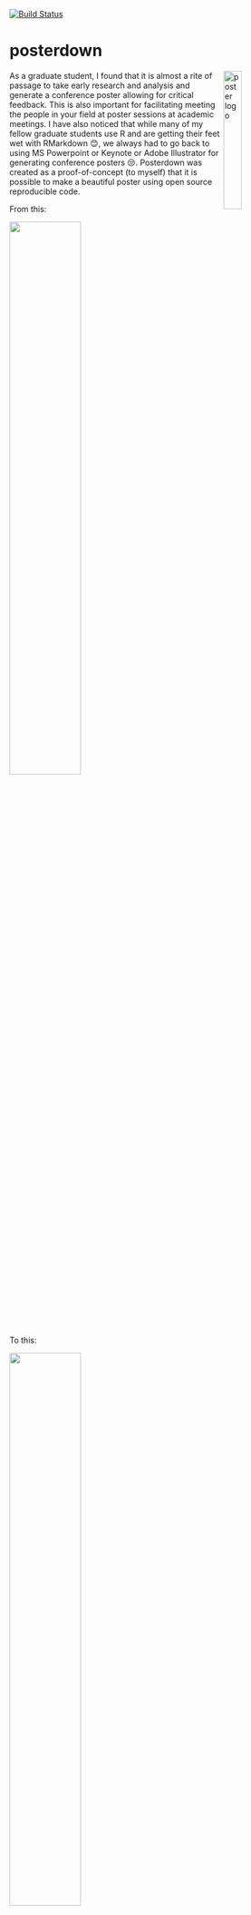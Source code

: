 [![Build Status](https://travis-ci.com/brentthorne/posterdown.svg?branch=daily-dev)](https://travis-ci.com/brentthorne/posterdown)

# posterdown

<img src="Images/posterdown_hexlogo1.png" alt="poster logo" align="right" width = "25%" height="25%"/>

As a graduate student, I found that it is almost a rite of passage to take early research and analysis and generate a conference poster allowing for critical feedback. This is also important for facilitating meeting the people in your field at poster sessions at academic meetings. I have also noticed that while many of my fellow graduate students use R and are getting their feet wet with RMarkdown :blush:, we always had to go back to using MS Powerpoint or Keynote or Adobe Illustrator for generating conference posters :unamused:. Posterdown was created as a proof-of-concept (to myself) that it is possible to make a beautiful poster using open source reproducible code.

From this:

<img src="Images/code_pic.png" width="50%" height="50%">

To this:

<img src="Images/example_poster1.png" width="50%" height="50%">


Please feel free to give me feedback or requests for changes in the [issues](https://github.com/brentthorne/posterdown/issues) page. I am currently finishing up my Master's degree so I will have limited time to work on updating this package in the next few months but nevertheless I will do what I can! :smile: 

## Installation

You can install and use **posterdown** from github using the `devtools` package as seen below.

```r

devtools::install_github("brentthorne/posterdown")

```

### Instructions if you have never used RMarkdown

1. Install `devtools` package

    ```r
    install.packages("devtools")
    ```

2. Install `posterdown` from github repo

    ```r
    devtools::install_github("brentthorne/posterdown")
    ```

3. Install `tinytex`Latex libraries:

    ```r
    tinytex::install_tinytex()
    ```

    _**NOTE** This will take some time to load the LaTex Packages but is the best option (in my opinion) for keeping your Latex library as small as possible. After the first download of these libraries you will not need to do this again. To confirm that Tinytex is properly installed use: `tinytex:::is_tinytex()` and you should get a value of `TRUE` in the console._
    
    _**NOTE** If you have conflicting versions of Latex (i.e. tinytex and MacTex), you could have problems rendering your poster. You may need to uninstall all versions, then start over by installing posterdown and tinytex from scratch._ 

## Overview

The **posterdown** package provides a familiar workflow for those used to working in [RMarkdown](https://rmarkdown.rstudio.com/). This package is currently focused on a single template called **posterdown_pdf** which is by default a 38in (H) x 45in (W) poster template but does allow for custom sizing, section headers, and colour options.

## Using posterdown from RStudio

To use **posterdown** from RStudio:

1. Install the latest [RStudio](http://www.rstudio.com/products/rstudio/download/).

2. Install the **posterdown** package: 

    ```r    
    devtools::install_github("brentthorne/posterdown")
    ```
    
3. Use the **File / New File / R Markdown.. / From Template / Posterdown PDF** dialog pathway to create a conference poster from the _Posterdown PDF_ template provided.

    ![New R Markdown](Images/posterdown_picture.png)

    _**NOTE** If you do not see the **Posterdown PDF** template in this dialogue box, restart the R session or close and re-open RStudio._

## Customization

Posterdown uses Latex to generate the PDF poster but more specifically it uses the [Memoir Latex](http://texdoc.net/texmf-dist/doc/latex/memoir/memman.pdf) class. Memoir was chosen for its flexibility in page sizing as well as its thorough documentation. I am fairly new to the world of Latex, and found this class to have a reasonable amount of customization available, at least for my skill level. If there are any users who think there may be better options for down the road I am more than willing to listen! 

YAML header options have been created to provide more freedom in design (i.e. colours, number of columns, and sizing) to fit a wide variety of requirements. Here are the default YAML options found in the `.Rmd` file:

### Poster Size & Default Font

|     Option    | Description |
|---------------|-------------|
| `poster_height` | Height of the final poster output. Units can be: "in", "mm", "cm" |
| `poster_width` | Width of the final poster output. Units can be: "in", "mm", "cm" |
| `font_family` | Selects the font family to be used on the poster. In the future I will try to implement multiple font families for various components of the poster (such as different fonts for the title versus the main body text).  For now, only standard Latex fonts are available, see [here](https://www.overleaf.com/learn/latex/Font_typefaces) for a list of possible options.|
| `font_size` | Represents the point value for `\normaltextsize` in latex. All other font sizes are adjusted from this baseline. For example, if the title in the skeleton document is given the Latex command `\Huge`, meaning that the title text will be "huge" relative to the `font_size` chosen. See [Here](https://www.overleaf.com/learn/latex/Font_sizes,_families,_and_styles) for a useful resource for a better understanding of the Latex text sizing options.|

### Title Box Options

#### Essential Information

|     Option    | Description |
|---------------|-------------|
| `title` | Poster title, acts as you would expect from RMarkdown. You can add line breaks in your title with \\break. |
| `author` | List of authors which (as of now) only has true support for a single author, however I have provided a hacky way to have many authors until I can find the time to figure out how to implement something like the [rticles](https://github.com/rstudio/rticles/blob/master/inst/rmarkdown/templates/mdpi_article/skeleton/skeleton.Rmd) packages does|
| `affiliation` | Author affiliations, which just as the `author` section is currently a hacky version of what I would ultimately like to produce. |

#### Style & Formatting

|     Option    | Description |
|---------------|-------------|
| `titlebox_bgcol` | Colour of the background for the Title Box area of the poster.|
| `titlebox_bordercol` | Colour of the border for the Title Box area of the poster.|
| `titlebox_shape` | Shape of the corners for the Title box (Options include: `south` or `uphill`. For all corners to be sharp use the option `"all"`. For more options please see the **[tcolorbox manual](https://mirror.hmc.edu/ctan/macros/latex/contrib/tcolorbox/tcolorbox.pdf)** and search for "sharp corners", **HINT** there are LOTS of options there :smile: . |
| `titlebox_borderwidth` | Width of the Top Title Box border. |
| `title_textcol` | Colour of the titlebox title text (AKA your title). |
| `author_textcol` | Colour of the author text. |
| `affiliation_textcol` | Colour of the affiliation text. |
| `title_textsize`| Title font size. Sizes can be one of: "tiny", "scriptsize", "footnotesize", "small", "normalsize", "large", "Large", "LARGE", "huge" or "Huge", see `font_size` above for more information.
| `author_textsize`| Author list font size
| `affiliation_textsize`| Affiliations list font size

#### Adding Logos

|     Option    | Description |
|---------------|-------------|
| `logoleft_name` | Name of the image file you want to use for the logo to the **left**. |
| `logoleft_width` | Width of the image you chose (**Note**: The height will adjust automatically based on the width to avoid distortion :smile:) |
| `logoleft_xshift` | Value to move the image along the x-axis based on the anchor being the **left** bottom corner. |
| `logoleft_yshift` | Value to move the image along the y-axis based on the anchor being the **left** bottom corner. |
| `logoright_name` | Name of the image file you want to use for the logo to the **right**. |
| `logoright_width` | Width of the image you chose (**Note**: The height will adjust automatically based on the width to avoid distortion :smile:) |
| `logoright_xshift` | Value to move the image along the x-axis based on the anchor being the **right** bottom corner. |
| `logoright_yshift` | Value to move the image along the y-axis based on the anchor being the **right** bottom corner. |

### Poster Body Options

|     Option    | Description |
|---------------|-------------|
| `body_bgcol`| Background colour of the poster's main body. |
| `body_textsize`| Font size of the poster's main paragraphs from the body. |
| `body_textcol` | Colour of the main body text. |
| `column_numbers` | Number of columns you wish for the poster to have in the main section of the poster. |
| `column_margins` | Spcaing between each column as well as the edge of the poster.|
| `columnline_col` | Colour of the line which divides each column in the poster. |

#### Section Title Styling

|     Option    | Description |
|---------------|-------------|
| `sectitle_textcol` | Colour of the Section Title Text. |
| `sectitle_bgcol` | Colour of the section title box. |
| `sectitle_bordercol` | Colour of the border around the section text box. |
| `sectitle_borderwidth` | Thickness of the section title box border. |
| `sectitle_boxshape` | Shape of the corners for the section title box (Options include: `south` or `uphill`. For all corners to be sharp use the option `"all"`. For more options please see the **[tcolorbox manual](https://mirror.hmc.edu/ctan/macros/latex/contrib/tcolorbox/tcolorbox.pdf)** and search for "sharp corners", **HINT** there are LOTS of options there :smile: . |

### Bibliography Options

|     Option    | Description |
|---------------|-------------|
| `bibliography` | Name of the `.bib`. file which you are using to source material. As of right now only `biblatex` is working but I intend to add support of `natbib` which is my preference.
| `bibliography_spacing` | Sets the mutiplier for line spacing between bibliography entries, default value is `0.8`. Useful if you need to squeeze more space from somewhere.
| `bibliography_textsize`| Bibliography font size |

### Other

|     Option    | Description |
|---------------|-------------|
| `cite_col` | Colour of the citation link elements when using `biblatex`. |
| `url_col` | Colour of URL links specifically. |
| `link_col` | Colour of in-document links (example would be referencing a Figure or a Table). |
| `footnote_textcol` | Colour of the footnote text. |
| `output` | For generating `posterdown_pdf`, in the future other poster designs or templates may be made for this package and thus this option in the YAML will be more flexible. For now this is the only option. |

## Markdown Customization

As you add content to your RMarkdown file, you will notice that the output pdf will fill in columns from left to right, and from top to bottom within columns. If you have more content for your poster than available space on the default poster, it will spill onto a second page. If this occurs, you can try adding more columns and decreasing the font size (both in the YAML header) to make it work. Or, of course, edit the content to make it shorter. :smile:

## Using posterdown outside of RStudio

1. Install [pandoc](http://pandoc.org) using the [instructions for your platform](https://github.com/rstudio/rmarkdown/blob/master/PANDOC.md).

2. Install the **rmarkdown** and **posterdown** packages:

    ```r
    devtools::install_github("brentthorne/posterdown")
    ```

3. Use the `rmarkdown::draft()` function to create articles:

    ```r
    rmarkdown::draft("MyPoster.Rmd", template = "posterdown_pdf", package = "posterdown")
    ```
    
## To Do List (When Not Writing my Master's Thesis)

- [x] ~~Support for changing the size of the poster~~
- [ ] Support for Natbib
- [ ] Support for nbib from PubMed
- [x] ~~Support for logo placement in the title bar section of poster~~ :tada:
- [ ] Gradient colour options
- [ ] True YAML multi-author/ multi-affiliation support
- [x] Toggle citation section on/off as per user's choice (**KIND OF DONE BUT NEEDS WORK**)
- [x] ~~Make colour options standardized (probably hex colours if possible)~~
- [ ] Allow users to choose colour options from a palette??
- [x] ~~Fill/style Section headings if user wishes~~
